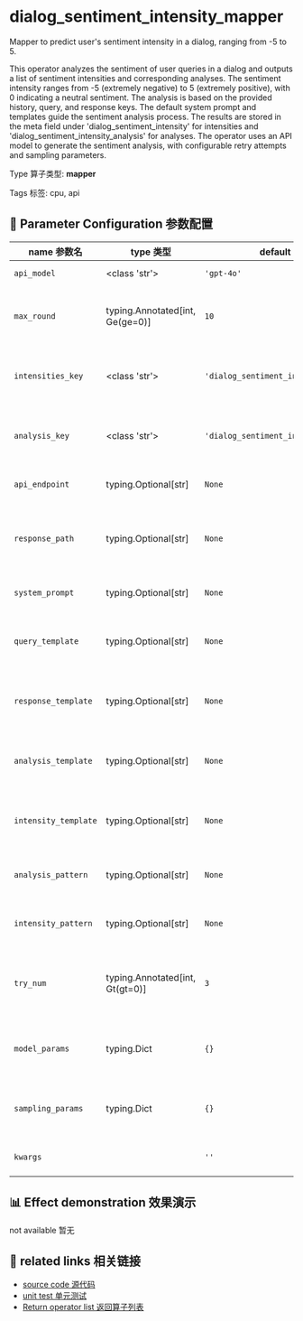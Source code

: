 # dialog_sentiment_intensity_mapper

Mapper to predict user's sentiment intensity in a dialog, ranging from -5 to 5.

This operator analyzes the sentiment of user queries in a dialog and outputs a list of
sentiment intensities and corresponding analyses. The sentiment intensity ranges from -5
(extremely negative) to 5 (extremely positive), with 0 indicating a neutral sentiment.
The analysis is based on the provided history, query, and response keys. The default
system prompt and templates guide the sentiment analysis process. The results are stored
in the meta field under 'dialog_sentiment_intensity' for intensities and
'dialog_sentiment_intensity_analysis' for analyses. The operator uses an API model to
generate the sentiment analysis, with configurable retry attempts and sampling
parameters.

Type 算子类型: **mapper**

Tags 标签: cpu, api

## 🔧 Parameter Configuration 参数配置
| name 参数名 | type 类型 | default 默认值 | desc 说明 |
|--------|------|--------|------|
| `api_model` | <class 'str'> | `'gpt-4o'` | API model name. |
| `max_round` | typing.Annotated[int, Ge(ge=0)] | `10` | The max num of round in the dialog to build the |
| `intensities_key` | <class 'str'> | `'dialog_sentiment_intensity'` | The key name in the meta field to store |
| `analysis_key` | <class 'str'> | `'dialog_sentiment_intensity_analysis'` | The key name in the meta field to store the |
| `api_endpoint` | typing.Optional[str] | `None` | URL endpoint for the API. |
| `response_path` | typing.Optional[str] | `None` | Path to extract content from the API response. |
| `system_prompt` | typing.Optional[str] | `None` | System prompt for the task. |
| `query_template` | typing.Optional[str] | `None` | Template for query part to build the input |
| `response_template` | typing.Optional[str] | `None` | Template for response part to build the |
| `analysis_template` | typing.Optional[str] | `None` | Template for analysis part to build the |
| `intensity_template` | typing.Optional[str] | `None` | Template for intensity part to build the |
| `analysis_pattern` | typing.Optional[str] | `None` | Pattern to parse the return sentiment |
| `intensity_pattern` | typing.Optional[str] | `None` | Pattern to parse the return sentiment |
| `try_num` | typing.Annotated[int, Gt(gt=0)] | `3` | The number of retry attempts when there is an API |
| `model_params` | typing.Dict | `{}` | Parameters for initializing the API model. |
| `sampling_params` | typing.Dict | `{}` | Extra parameters passed to the API call. |
| `kwargs` |  | `''` | Extra keyword arguments. |

## 📊 Effect demonstration 效果演示
not available 暂无

## 🔗 related links 相关链接
- [source code 源代码](../../../data_juicer/ops/mapper/dialog_sentiment_intensity_mapper.py)
- [unit test 单元测试](../../../tests/ops/mapper/test_dialog_sentiment_intensity_mapper.py)
- [Return operator list 返回算子列表](../../Operators.md)